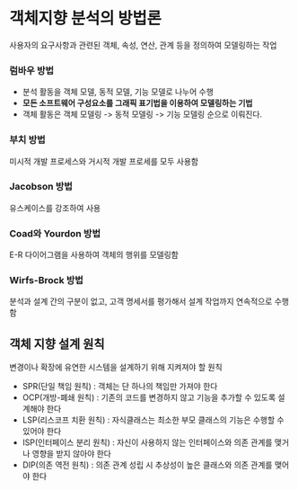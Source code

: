 # 객체지향 분석의 방법론
사용자의 요구사항과 관련된 객체, 속성, 연산, 관계 등을 정의하여 모델링하는 작업

### 럼바우 방법
- 분석 활동을 객체 모델, 동적 모델, 기능 모델로 나누어 수행
- **모든 소프트웨어 구성요소를 그래픽 표기법을 이용하여 모델링하는 기법**
- 객체 활동은 객체 모델링 -> 동적 모델링 -> 기능 모델링 순으로 이뤄진다.

### 부치 방법
미시적 개발 프로세스와 거시적 개발 프로세를 모두 사용함

### Jacobson 방법
유스케이스를 강조하여 사용

### Coad와 Yourdon 방법
E-R 다이어그램을 사용하여 객체의 행위를 모델링함

### Wirfs-Brock 방법
분석과 설계 간의 구분이 없고, 고객 명세서를 평가해서 설계 작업까지 연속적으로 수행함

## 객체 지향 설계 원칙
변경이나 확장에 유연한 시스템을 설계하기 위해 지켜져야 할 원칙
- SPR(단일 책임 원칙) : 객체는 단 하나의 책임만 가져야 한다
- OCP(개방-폐쇄 원칙) : 기존의 코드를 변경하지 않고 기능을 추가할 수 있도록 설계해야 한다
- LSP(리스코프 치환 원칙) : 자식클래스는 최소한 부모 클래스의 기능은 수행할 수 있어야 한다
- ISP(인터페이스 분리 원칙) : 자신이 사용하지 않는 인터페이스와 의존 관계를 맺거나 영향을 받지 않아야 한다
- DIP(의존 역전 원칙) : 의존 관계 성립 시 추상성이 높은 클래스와 의존 관계를 맺어야 한다
